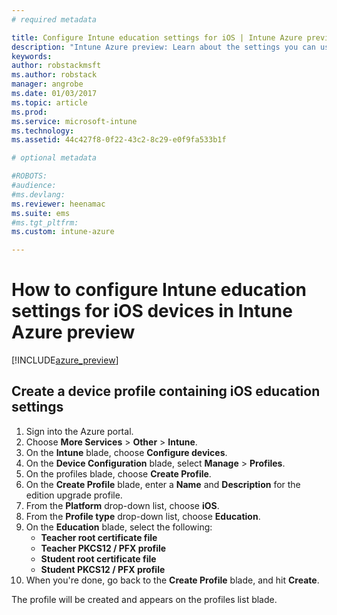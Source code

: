 ```yaml
---
# required metadata

title: Configure Intune education settings for iOS | Intune Azure preview | Microsoft Docs
description: "Intune Azure preview: Learn about the settings you can use to control education settings on iOS devices."
keywords:
author: robstackmsft
ms.author: robstack
manager: angrobe
ms.date: 01/03/2017
ms.topic: article
ms.prod:
ms.service: microsoft-intune
ms.technology:
ms.assetid: 44c427f8-0f22-43c2-8c29-e0f9fa533b1f

# optional metadata

#ROBOTS:
#audience:
#ms.devlang:
ms.reviewer: heenamac
ms.suite: ems
#ms.tgt_pltfrm:
ms.custom: intune-azure

---
```


# How to configure Intune education settings for iOS devices in Intune Azure preview

[!INCLUDE[azure_preview](../includes/azure_preview.md)]


## Create a device profile containing iOS education settings

1. Sign into the Azure portal.
2. Choose **More Services** > **Other** > **Intune**.
3. On the **Intune** blade, choose **Configure devices**.
2. On the **Device Configuration** blade, select **Manage** > **Profiles**.
3. On the profiles blade, choose **Create Profile**.
4. On the **Create Profile** blade, enter a **Name** and **Description** for the edition upgrade profile.
5. From the **Platform** drop-down list, choose **iOS**.
6. From the **Profile type** drop-down list, choose **Education**.
7. On the **Education** blade, select the following:
	- **Teacher root certificate file**
	- **Teacher PKCS12 / PFX profile**
	- **Student root certificate file**
	- **Student PKCS12 / PFX profile**
8. When you're done, go back to the **Create Profile** blade, and hit **Create**.

The profile will be created and appears on the profiles list blade.
